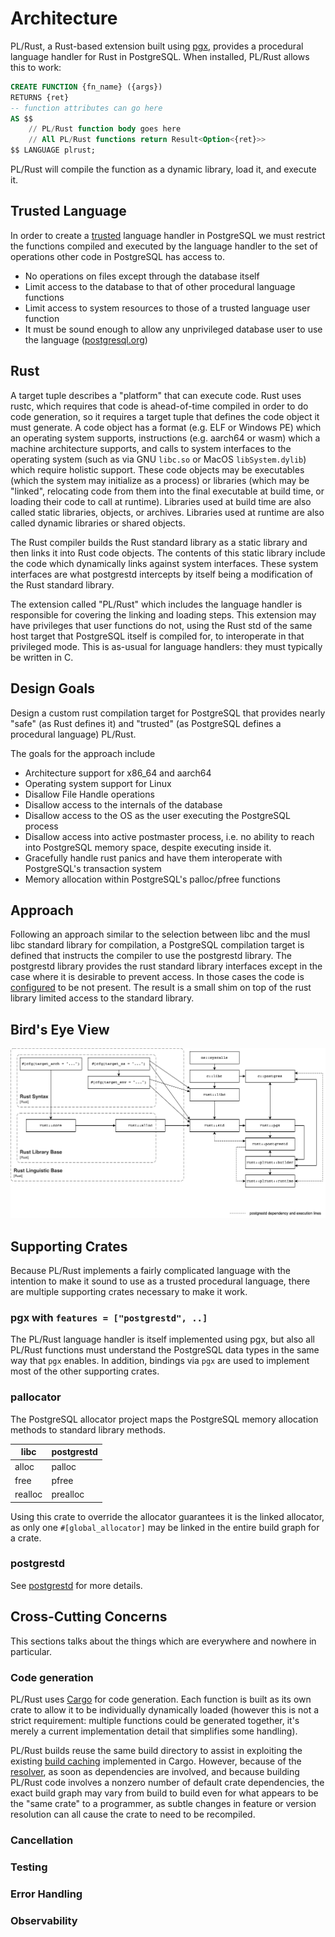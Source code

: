 # Architecture

PL/Rust, a Rust-based extension built using [pgx](https://github.com/tcdi/pgx), provides a procedural language handler for Rust in PostgreSQL. When installed, PL/Rust allows this to work:

```sql
CREATE FUNCTION {fn_name} ({args})
RETURNS {ret}
-- function attributes can go here
AS $$
    // PL/Rust function body goes here
    // All PL/Rust functions return Result<Option<{ret}>>
$$ LANGUAGE plrust;
```

PL/Rust will compile the function as a dynamic library, load it, and execute it.

## Trusted Language

In order to create a [trusted](https://www.postgresql.org/docs/current/sql-createlanguage.html) language handler in PostgreSQL we must restrict the functions compiled and executed by the language handler to the set of operations other code in PostgreSQL has access to.

- No operations on files except through the database itself
- Limit access to the database to that of other procedural language functions
- Limit access to system resources to those of a trusted language user function
- It must be sound enough to allow any unprivileged database user to use the language ([postgresql.org](https://www.postgresql.org/docs/current/plperl-trusted.html))

## Rust

A target tuple describes a "platform" that can execute code. Rust uses rustc, which requires that code is ahead-of-time compiled in order to do code generation, so it requires a target tuple that defines the code object it must generate. A code object has a format (e.g. ELF or Windows PE) which an operating system supports, instructions (e.g. aarch64 or wasm) which a machine architecture supports, and calls to system interfaces to the operating system (such as via GNU `libc.so` or MacOS `libSystem.dylib`) which require holistic support. These code objects may be executables (which the system may initialize as a process) or libraries (which may be "linked", relocating code from them into the final executable at build time, or loading their code to call at runtime). Libraries used at build time are also called static libraries, objects, or archives. Libraries used at runtime are also called dynamic libraries or shared objects.

The Rust compiler builds the Rust standard library as a static library and then links it into Rust code objects. The contents of this static library include the code which dynamically links against system interfaces. These system interfaces are what postgrestd intercepts by itself being a modification of the Rust standard library.

The extension called "PL/Rust" which includes the language handler is responsible for covering the linking and loading steps. This extension may have privileges that user functions do not, using the Rust std of the same host target that PostgreSQL itself is compiled for, to interoperate in that privileged mode. This is as-usual for language handlers: they must typically be written in C.

## Design Goals

Design a custom rust compilation target for PostgreSQL that provides nearly "safe" (as Rust defines it) and "trusted" (as PostgreSQL defines a procedural language) PL/Rust.

The goals for the approach include

* Architecture support for x86_64 and aarch64
* Operating system support for Linux
* Disallow File Handle operations
* Disallow access to the internals of the database
* Disallow access to the OS as the user executing the PostgreSQL process 
* Disallow access into active postmaster process, i.e. no ability to reach into PostgreSQL memory space, despite executing inside it.
* Gracefully handle rust panics and have them interoperate with PostgreSQL's transaction system
* Memory allocation within PostgreSQL's palloc/pfree functions

## Approach

Following an approach similar to the selection between libc and the musl libc standard library for compilation, a PostgreSQL compilation target is defined that instructs the compiler to use the postgrestd library.  The postgrestd library provides the rust standard library interfaces except in the case where it is desirable to prevent access.  In those cases the code is [configured](https://doc.rust-lang.org/stable/rust-by-example/attribute/cfg.html) to be not present. The result is a small shim on top of the rust library limited access to the standard library.

## Bird's Eye View

![](assets/architecture_1.png)


## Supporting Crates

Because PL/Rust implements a fairly complicated language with the intention to make it sound to use as a trusted procedural language, there are multiple supporting crates necessary to make it work.

### pgx with `features = ["postgrestd", ..]`

The PL/Rust language handler is itself implemented using pgx, but also all PL/Rust functions must understand the PostgreSQL data types in the same way that `pgx` enables. In addition, bindings via `pgx` are used to implement most of the other supporting crates.

### pallocator

The PostgreSQL allocator project maps the PostgreSQL memory allocation methods to standard library methods. 

| libc    | postgrestd |
|---------|------------|
| alloc   | palloc     |
| free    | pfree      |
| realloc | prealloc   |

Using this crate to override the allocator guarantees it is the linked allocator, as only one `#[global_allocator]` may be linked in the entire build graph for a crate.

### postgrestd

See [postgrestd](https://github.com/tcdi/postgrestd) for more details.

## Cross-Cutting Concerns

This sections talks about the things which are everywhere and nowhere in particular.

### Code generation

PL/Rust uses [Cargo] for code generation. Each function is built as its own crate to allow it to be individually dynamically loaded (however this is not a strict requirement: multiple functions could be generated together, it's merely a current implementation detail that simplifies some handling).

PL/Rust builds reuse the same build directory to assist in exploiting the existing [build caching][build-cache] implemented in Cargo. However, because of the [resolver], as soon as dependencies are involved, and because building PL/Rust code involves a nonzero number of default crate dependencies, the exact build graph may vary from build to build even for what appears to be the "same crate" to a programmer, as subtle changes in feature or version resolution can all cause the crate to need to be recompiled.

### Cancellation

### Testing

### Error Handling

### Observability

[Cargo]: https://doc.rust-lang.org/cargo/guide
[build-cache]: https://doc.rust-lang.org/cargo/guide/build-cache.html
[resolver]: https://doc.rust-lang.org/cargo/reference/resolver.html
